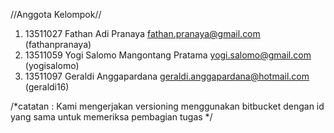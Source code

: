 //Anggota Kelompok//
1. 13511027 Fathan Adi Pranaya fathan.pranaya@gmail.com (fathanpranaya)
2. 13511059	Yogi Salomo Mangontang Pratama yogi.salomo@gmail.com (yogisalomo)
3. 13511097	Geraldi Anggapardana geraldi.anggapardana@hotmail.com (geraldi16)

/*catatan : Kami mengerjakan versioning menggunakan bitbucket dengan id yang sama untuk memeriksa pembagian tugas */